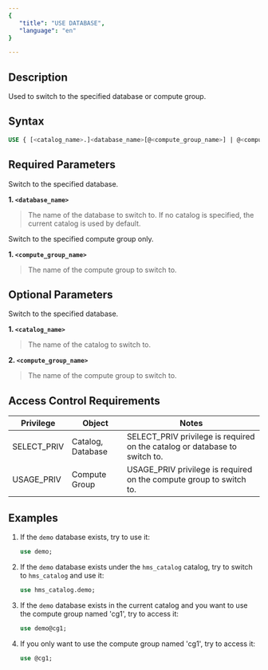 ```yaml
---
{
   "title": "USE DATABASE",
   "language": "en"
}

---
```


<!--
Licensed to the Apache Software Foundation (ASF) under one
or more contributor license agreements.  See the NOTICE file
distributed with this work for additional information
regarding copyright ownership.  The ASF licenses this file
to you under the Apache License, Version 2.0 (the
"License"); you may not use this file except in compliance
with the License.  You may obtain a copy of the License at

  http://www.apache.org/licenses/LICENSE-2.0

Unless required by applicable law or agreed to in writing,
software distributed under the License is distributed on an
"AS IS" BASIS, WITHOUT WARRANTIES OR CONDITIONS OF ANY
KIND, either express or implied.  See the License for the
specific language governing permissions and limitations
under the License.
-->

## Description

Used to switch to the specified database or compute group.

## Syntax

```SQL
USE { [<catalog_name>.]<database_name>[@<compute_group_name>] | @<compute_group_name> }
```

## Required Parameters

Switch to the specified database.

**1. `<database_name>`**
> The name of the database to switch to.
> If no catalog is specified, the current catalog is used by default.

Switch to the specified compute group only.

**1. `<compute_group_name>`**
> The name of the compute group to switch to.

## Optional Parameters

Switch to the specified database.

**1. `<catalog_name>`**
> The name of the catalog to switch to.

**2. `<compute_group_name>`**
> The name of the compute group to switch to.

## Access Control Requirements

| Privilege   | Object                | Notes                                                                |
|-------------|-----------------------|----------------------------------------------------------------------|
| SELECT_PRIV | Catalog, Database     | SELECT_PRIV privilege is required on the catalog or database to switch to. |
| USAGE_PRIV  | Compute Group         | USAGE_PRIV privilege is required on the compute group to switch to.  |

## Examples

1. If the `demo` database exists, try to use it:

   ```sql
   use demo;
   ```

2. If the `demo` database exists under the `hms_catalog` catalog, try to switch to `hms_catalog` and use it:

    ```sql
    use hms_catalog.demo;
    ```

3. If the `demo` database exists in the current catalog and you want to use the compute group named 'cg1', try to access it:

    ```sql
    use demo@cg1;
    ```

4. If you only want to use the compute group named 'cg1', try to access it:

    ```sql
    use @cg1;
    ```